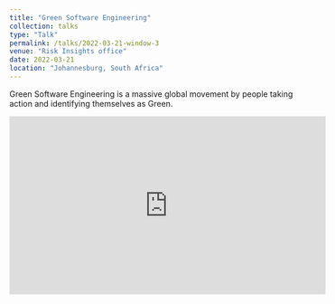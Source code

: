 ```yaml
---
title: "Green Software Engineering"
collection: talks
type: "Talk"
permalink: /talks/2022-03-21-window-3
venue: "Risk Insights office"
date: 2022-03-21
location: "Johannesburg, South Africa"
---
```


<!-- [More information here](https://www.youtube.com/watch?v=PLETdCVUjBo&list=PLXKEAn6Up2ASqoQt6mLvGD2IWwELzlvj3&index=10) -->

Green Software Engineering is a massive global movement by people taking action and identifying themselves as Green. 

<iframe width="560" height="315" src="https://www.youtube.com/embed/PLETdCVUjBo?start=1" title="YouTube video player" frameborder="0" allow="accelerometer; autoplay; clipboard-write; encrypted-media; gyroscope; picture-in-picture" allowfullscreen></iframe>